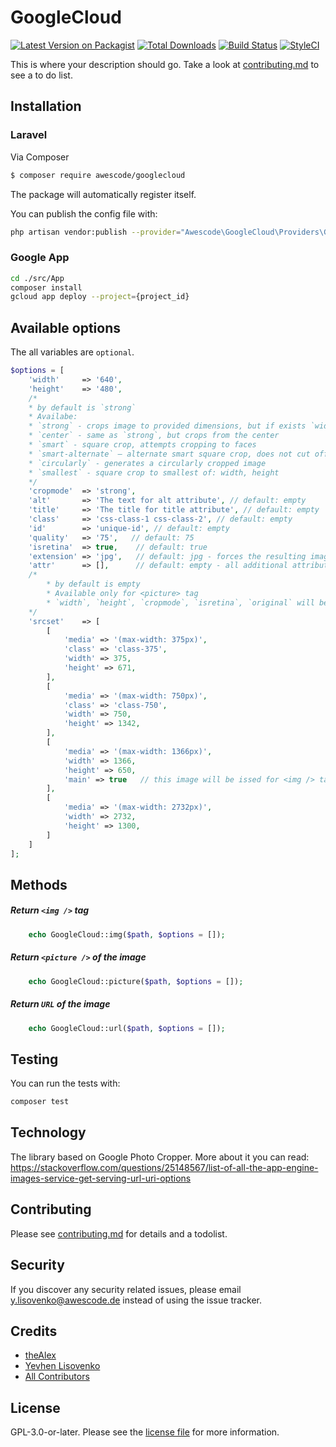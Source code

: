 # GoogleCloud

[![Latest Version on Packagist][ico-version]][link-packagist]
[![Total Downloads][ico-downloads]][link-downloads]
[![Build Status][ico-travis]][link-travis]
[![StyleCI][ico-styleci]][link-styleci]

This is where your description should go. Take a look at [contributing.md](contributing.md) to see a to do list.

## Installation

### Laravel

Via Composer

``` bash
$ composer require awescode/googlecloud
```

The package will automatically register itself.

You can publish the config file with:

```bash
php artisan vendor:publish --provider="Awescode\GoogleCloud\Providers\GoogleCloudServiceProvider" --tag="config"
```

### Google App

```bash
cd ./src/App
composer install
gcloud app deploy --project={project_id}
```

## Available options
The all variables are `optional`.
```php
$options = [
    'width'     => '640',
    'height'    => '480',
    /* 
    * by default is `strong`
    * Availabe:
    * `strong` - crops image to provided dimensions, but if exists `width` and `height`.
    * `center` - same as `strong`, but crops from the center
    * `smart` - square crop, attempts cropping to faces
    * `smart-alternate` — alternate smart square crop, does not cut off faces
    * `circularly` - generates a circularly cropped image
    * `smallest` - square crop to smallest of: width, height
    */
    'cropmode'  => 'strong',         
    'alt'       => 'The text for alt attribute', // default: empty
    'title'     => 'The title for title attribute', // default: empty
    'class'     => 'css-class-1 css-class-2', // default: empty
    'id'        => 'unique-id', // default: empty
    'quality'   => '75',   // default: 75
    'isretina'  => true,    // default: true
    'extension' => 'jpg',   // default: jpg - forces the resulting image to be JPG. Available: jpg, png, webp, gif
    'attr'      => [],      // default: empty - all additional attributes to HTML (src, alt, title, class, id will be ignored)
    /* 
        * by default is empty
        * Available only for <picture> tag
        * `width`, `height`, `cropmode`, `isretina`, `original` will be ignered
    */    
    'srcset'    => [        
        [
            'media' => '(max-width: 375px)',
            'class' => 'class-375',
            'width' => 375,
            'height' => 671,
        ],
        [
            'media' => '(max-width: 750px)',
            'class' => 'class-750',
            'width' => 750,
            'height' => 1342,
        ],
        [
            'media' => '(max-width: 1366px)',
            'width' => 1366,
            'height' => 650,
            'main' => true   // this image will be issed for <img /> tag, if the param is missing, will use first from array 
        ],
        [
            'media' => '(max-width: 2732px)',
            'width' => 2732,
            'height' => 1300,
        ]
    ]
];
```

## Methods

##### Return `<img />` tag
```php
    echo GoogleCloud::img($path, $options = []);
```
##### Return `<picture />` of the image
```php 
    echo GoogleCloud::picture($path, $options = []);
```    

##### Return `URL` of the image
```php
    echo GoogleCloud::url($path, $options = []);
```

## Testing

You can run the tests with:

```bash
composer test
```

## Technology
The library based on Google Photo Cropper.
More about it you can read: https://stackoverflow.com/questions/25148567/list-of-all-the-app-engine-images-service-get-serving-url-uri-options

## Contributing

Please see [contributing.md](contributing.md) for details and a todolist.

## Security

If you discover any security related issues, please email y.lisovenko@awescode.de instead of using the issue tracker.

## Credits

- [theAlex][link-author]
- [Yevhen Lisovenko][link-author]
- [All Contributors][link-contributors]

## License

GPL-3.0-or-later. Please see the [license file](license.md) for more information.

[ico-version]: https://img.shields.io/packagist/v/awescode/geolocation.svg?style=flat-square
[ico-downloads]: https://img.shields.io/packagist/dt/awescode/geolocation.svg?style=flat-square
[ico-travis]: https://img.shields.io/travis/awescode/geolocation/master.svg?style=flat-square
[ico-styleci]: https://styleci.io/repos/12345678/shield

[link-packagist]: https://packagist.org/packages/awescode/geolocation
[link-downloads]: https://packagist.org/packages/awescode/geolocation
[link-travis]: https://travis-ci.org/awescode/geolocation
[link-styleci]: https://styleci.io/repos/12345678
[link-author]: https://github.com/awescode
[link-contributors]: ../../contributors]
